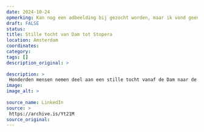 ```yaml
---
date: 2024-10-24
opmerking: Kan nog een adbeelding bij gezocht worden, maar ik vond geen nieuwsbron
draft: FALSE
status: 
title: Stille tocht van Dam tot Stopera
location: Amsterdam
coordinates: 
category: 
tags: []
description_original: > 
 
description: > 
 Honderden mensen nemen deel aan een stille tocht vanaf de Dam naar de Stopera in Amsterdam. Ze protesteren tegen Israëls apartheid en genocide in Palestina, en de aanval op Libanon. 
image: 
image_alt: > 
 
source_name: LinkedIn
source: > 
 https://archive.is/Yt21M
source_original: 
---
```

